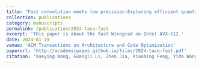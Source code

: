 ```yaml
---
title: "Fast convolution meets low precision-Exploring efficient quantized Winograd convolution on modern CPUs"
collection: publications
category: manuscripts
permalink: /publication/2024-taco-fast
excerpt: 'This paper is about the fast Winograd on Intel AVX-512.'
date: 2024-01-19
venue: 'ACM Transactions on Architecture and Code Optimization'
paperurl: 'http://academicpages.github.io/files/2024-taco-fast.pdf'
citation: 'Xueying Wang, Guangli Li, Zhen Jia, Xiaobing Feng, Yida Wang. (2024). &quot; Fast convolution meets low precision: Exploring efficient quantized Winograd convolution on modern CPUs.&quot; <i>ACM Transactions on Architecture and Code Optimization</i>. 21(1).'
---
```

